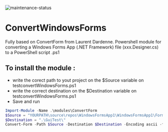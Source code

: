 ![maintenance-status](https://img.shields.io/badge/maintenance-passively--maintained-yellowgreen.svg)

# ConvertWindowsForms

Fully based on ConvertForm from Laurent Dardenne. 
Powershell module for converting a Windows Forms App (.NET Framework) file (xxx.Designer.cs) to a PowerShell script .ps1

## To install the module :

* write the corect path to yout project on the $Source variable on testconvertWindowsForms.ps1
* write the correct destination on the $Destination variable on  testconvertWindowsForms.ps1
* Save and run

```Powershell
Import-Module -Name .\modules\ConvertForm
$Source = "YOURPATH\source\repos\WindowsFormsApp1\WindowsFormsApp1\Form1.Designer.cs"
$Destination = ".\GuiTest\"
Convert-Form -Path $Source -Destination $Destination -Encoding ascii -force 

```


